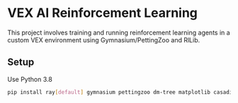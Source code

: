 # VEX AI Reinforcement Learning

This project involves training and running reinforcement learning agents in a custom VEX environment using Gymnasium/PettingZoo and RlLib.

## Setup

Use Python 3.8

```bash
pip install ray[default] gymnasium pettingzoo dm-tree matplotlib casadi typer opencv-python scipy lz4 torch gputil
```

<!-- 

Old Readme

1. **Install Dependencies**:
    ```bash
    pip install gymnasium stable-baselines3 matplotlib imageio
    ```

2. **Ensure the `rl_environment.py` file is free of null bytes**:
    ```bash
    python remove_null_bytes.py
    ```

## Running an Agent

To run a trained agent, use the `run_agent.py` script. You can specify the path to an existing model to load and run.

### Command

```bash
python run_agent.py --model-path <MODEL_PATH>
```

### Example

```bash
python run_agent.py --model-path vex_high_stakes_ppo
```

### Arguments

- `--model-path`: Path to an existing model to load and run.
- `--timesteps`: Total timesteps for training the model.
- `--train`: Flag to indicate whether to train a new model.
- `--randomize`: Randomize positions in the environment.
- `--no-randomize`: Do not randomize positions in the environment.
- `--realistic-pathing`: Use realistic pathing.
- `--no-realistic-pathing`: Do not use realistic pathing.
- `--realistic-vision`: Use realistic vision.
- `--no-realistic-vision`: Do not use realistic vision.
- `--robot-num`: Specify robot num to limit available elements (0-2). `0` to use all objects on the field, `1` to for the top half (inclusive), and `2` for the bottom half (exclusive).

## Running Custom Instructions

To run the environment based on a list of custom actions, use the `run_instructions.py` script. You can specify the path to an instruction file containing the custom actions.

### Command

```bash
python run_instructions.py --instructions-path <INSTRUCTIONS_PATH>
```

### Example

```bash
python run_instructions.py --instructions-path instructions.txt
```

### Arguments

- `--instructions-path`: Path to the instruction file containing custom actions.
- `--randomize`: Randomize positions in the environment.
- `--no-randomize`: Do not randomize positions in the environment.
- `--realistic-pathing`: Use realistic pathing.
- `--no-realistic-pathing`: Do not use realistic pathing.
- `--realistic-vision`: Use realistic vision.
- `--no-realistic-vision`: Do not use realistic vision.
- `--robot-num`: Specify robot num to limit available elements (0-2). `0` to use all objects on the field, `1` to for the top half (inclusive), and `2` for the bottom half (exclusive).

## Training or Continuing Training an Agent

To train a new model or continue training an existing model, use the `run_agent.py` script with the `--train` flag. You can also specify the path to an existing model to continue training.

### Command

```bash
python run_agent.py --train --timesteps <TOTAL_TIMESTEPS> [--model-path <MODEL_PATH>]
```

### Example

Train a new model:
```bash
python run_agent.py --train --timesteps 500
```

Continue training an existing model:
```bash
python run_agent.py --train --timesteps 500 --model-path vex_high_stakes_ppo
```

## Training with SLURM Job Script

To submit a job to a SLURM cluster, use the `train_models.sh` script. You can specify the number of agents and total timesteps for training.

### Command

```bash
sbatch train_models.sh --agents <NUM_AGENTS> --timesteps <TOTAL_TIMESTEPS>
```

### Example

```bash
sbatch train_models.sh --agents 3 --timesteps 100000
```

### Arguments

- `--agents`: Number of agents to train.
- `--timesteps`: Total timesteps for training each agent.
- `--model-path`: Path to a pretrained model.
- `--entropy`: Entropy coefficient for agent exploration.
- `--learning-rate`: Magnitude of updates to make to the model.
- `--discount-factor`: Value to place on potential future rewards.
- `--randomize`: Randomize positions in the environment.
- `--no-randomize`: Do not randomize positions in the environment.
- `--num-layers`: Number of layers in the policy network.
- `--num-nodes`: Number of nodes per layer in the policy network.
- `--realistic-pathing`: Use realistic pathing.
- `--no-realistic-pathing`: Do not use realistic pathing.
- `--realistic-vision`: Use realistic vision.
- `--no-realistic-vision`: Do not use realistic vision.
- `--robot-num`: Specify robot num to limit available elements (0-2). `0` to use all objects on the field, `1` to for the top half (inclusive), and `2` for the bottom half (exclusive).

### Cancel job

To view your running jobs
```bash
squeue -u $USER
```

To cancel the job
```bash
scancel <JOB_ID>
```

## Compiling Output

To compile the output of the RL model's action sequence into C++ autonomous code, use the `compile_output.py` script.

### Command

```bash
python compile_output.py --sequence <SEQUENCE_FILE> --output <OUTPUT_FILE>
```

### Example

```bash
python compile_output.py --sequence auton_sequence.txt --output auton1.h
```

### Arguments

- `--sequence`: The action sequence to translate.
- `--output`: The file path for the translated code.

## File Descriptions

- `rl_environment.py`: Defines the custom VEX environment.
- `run_agent.py`: Script to train or run a PPO agent.
- `run_instructions.py`: Script to run the environment based on a list of custom actions.
- `train_models.py`: Script to train multiple agents concurrently.
- `train_models.sh`: SLURM job script to submit training jobs to a cluster.
- `compile_output.py`: Script to translate an RL model's action sequence into C++ autonomous code.
- `remove_null_bytes.py`: Script to remove null bytes from `rl_environment.py`. 
-->